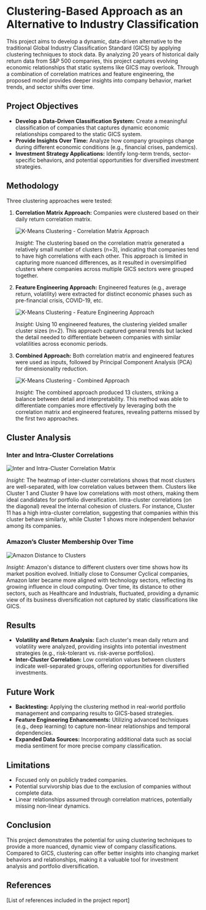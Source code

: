 # Clustering-Based Approach as an Alternative to Industry Classification

This project aims to develop a dynamic, data-driven alternative to the traditional Global Industry Classification Standard (GICS) by applying clustering techniques to stock data. By analyzing 20 years of historical daily return data from S&P 500 companies, this project captures evolving economic relationships that static systems like GICS may overlook. Through a combination of correlation matrices and feature engineering, the proposed model provides deeper insights into company behavior, market trends, and sector shifts over time.

## Project Objectives

- **Develop a Data-Driven Classification System:** Create a meaningful classification of companies that captures dynamic economic relationships compared to the static GICS system.
- **Provide Insights Over Time:** Analyze how company groupings change during different economic conditions (e.g., financial crises, pandemics).
- **Investment Strategy Applications:** Identify long-term trends, sector-specific behaviors, and potential opportunities for diversified investment strategies.

## Methodology

Three clustering approaches were tested:
1. **Correlation Matrix Approach:** Companies were clustered based on their daily return correlation matrix.
   
   ![K-Means Clustering - Correlation Matrix Approach](<link_to_image>)

   *Insight:* The clustering based on the correlation matrix generated a relatively small number of clusters (n=3), indicating that companies tend to have high correlations with each other. This approach is limited in capturing more nuanced differences, as it resulted in oversimplified clusters where companies across multiple GICS sectors were grouped together.

2. **Feature Engineering Approach:** Engineered features (e.g., average return, volatility) were extracted for distinct economic phases such as pre-financial crisis, COVID-19, etc.
   
   ![K-Means Clustering - Feature Engineering Approach](<link_to_image>)

   *Insight:* Using 10 engineered features, the clustering yielded smaller cluster sizes (n=2). This approach captured general trends but lacked the detail needed to differentiate between companies with similar volatilities across economic periods.

3. **Combined Approach:** Both correlation matrix and engineered features were used as inputs, followed by Principal Component Analysis (PCA) for dimensionality reduction.
   
   ![K-Means Clustering - Combined Approach](<link_to_image>)

   *Insight:* The combined approach produced 13 clusters, striking a balance between detail and interpretability. This method was able to differentiate companies more effectively by leveraging both the correlation matrix and engineered features, revealing patterns missed by the first two approaches.

## Cluster Analysis

### Inter and Intra-Cluster Correlations

   ![Inter and Intra-Cluster Correlation Matrix](<link_to_image>)

   *Insight:* The heatmap of inter-cluster correlations shows that most clusters are well-separated, with low correlation values between them. Clusters like Cluster 1 and Cluster 9 have low correlations with most others, making them ideal candidates for portfolio diversification. Intra-cluster correlations (on the diagonal) reveal the internal cohesion of clusters. For instance, Cluster 11 has a high intra-cluster correlation, suggesting that companies within this cluster behave similarly, while Cluster 1 shows more independent behavior among its companies.

### Amazon’s Cluster Membership Over Time

   ![Amazon Distance to Clusters](<link_to_image>)

   *Insight:* Amazon's distance to different clusters over time shows how its market position evolved. Initially close to Consumer Cyclical companies, Amazon later became more aligned with technology sectors, reflecting its growing influence in cloud computing. Over time, its distance to other sectors, such as Healthcare and Industrials, fluctuated, providing a dynamic view of its business diversification not captured by static classifications like GICS.

## Results

- **Volatility and Return Analysis:** Each cluster's mean daily return and volatility were analyzed, providing insights into potential investment strategies (e.g., risk-tolerant vs. risk-averse portfolios).
- **Inter-Cluster Correlation:** Low correlation values between clusters indicate well-separated groups, offering opportunities for diversified investments.
  
## Future Work

- **Backtesting:** Applying the clustering method in real-world portfolio management and comparing results to GICS-based strategies.
- **Feature Engineering Enhancements:** Utilizing advanced techniques (e.g., deep learning) to capture non-linear relationships and temporal dependencies.
- **Expanded Data Sources:** Incorporating additional data such as social media sentiment for more precise company classification.

## Limitations
- Focused only on publicly traded companies.
- Potential survivorship bias due to the exclusion of companies without complete data.
- Linear relationships assumed through correlation matrices, potentially missing non-linear dynamics.

## Conclusion
This project demonstrates the potential for using clustering techniques to provide a more nuanced, dynamic view of company classifications. Compared to GICS, clustering can offer better insights into changing market behaviors and relationships, making it a valuable tool for investment analysis and portfolio diversification.

## References
[List of references included in the project report]
